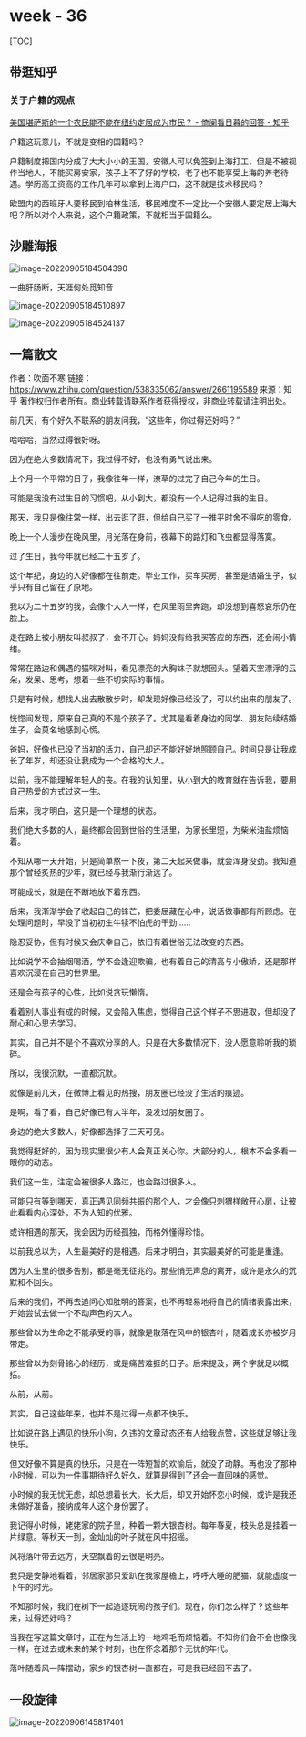 # week - 36

[TOC]



## 带逛知乎



### 关于户籍的观点

[美国堪萨斯的一个农民能不能在纽约定居成为市民？ - 倚阑看日暮的回答 - 知乎](https://www.zhihu.com/question/522158678/answer/2421593405)

户籍这玩意儿，不就是变相的国籍吗？

户籍制度把国内分成了大大小小的王国，安徽人可以免签到上海打工，但是不被视作当地人，不能买房安家，孩子上不了好的学校，老了也不能享受上海的养老待遇。学历高工资高的工作几年可以拿到上海户口，这不就是技术移民吗？

欧盟内的西班牙人要移民到柏林生活，移民难度不一定比一个安徽人要定居上海大吧？所以对个人来说，这个户籍政策，不就相当于国籍么。



## 沙雕海报

![image-20220905184504390](assets/image-20220905184504390.png)

一曲肝肠断，天涯何处觅知音

![image-20220905184510897](assets/image-20220905184510897.png)

![image-20220905184524137](assets/image-20220905184524137.png)



## 一篇散文

作者：吹面不寒
链接：https://www.zhihu.com/question/538335062/answer/2661195589
来源：知乎
著作权归作者所有。商业转载请联系作者获得授权，非商业转载请注明出处。



前几天，有个好久不联系的朋友问我，“这些年，你过得还好吗？”

哈哈哈，当然过得很好呀。

因为在绝大多数情况下，我过得不好，也没有勇气说出来。

上个月一个平常的日子，我像往年一样，潦草的过完了自己今年的生日。

可能是我没有过生日的习惯吧，从小到大，都没有一个人记得过我的生日。

那天，我只是像往常一样，出去逛了逛，但给自己买了一推平时舍不得吃的零食。

晚上一个人漫步在晚风里，月光落在身前，夜幕下的路灯和飞虫都显得落寞。

过了生日，我今年就已经二十五岁了。

这个年纪，身边的人好像都在往前走。毕业工作，买车买房，甚至是结婚生子，似乎只有自己留在了原地。

我以为二十五岁的我，会像个大人一样，在风里雨里奔跑，却没想到喜怒哀乐仍在脸上。

走在路上被小朋友叫叔叔了，会不开心。妈妈没有给我买答应的东西，还会闹小情绪。

常常在路边和偶遇的猫咪对叫，看见漂亮的大胸妹子就想回头。望着天空漂浮的云朵，发呆、思考，想着一些不切实际的事情。

只是有时候，想找人出去散散步时，却发现好像已经没了，可以约出来的朋友了。

恍惚间发现，原来自己真的不是个孩子了。尤其是看着身边的同学、朋友陆续结婚生子，会莫名地感到心慌。

爸妈，好像也已没了当初的活力，自己却还不能好好地照顾自己。时间只是让我成长了年岁，却还没让我成为一个合格的大人。

以前，我不能理解年轻人的丧。在我的认知里，从小到大的教育就在告诉我，要用自己热爱的方式过这一生。

后来，我才明白，这只是一个理想的状态。

我们绝大多数的人，最终都会回到世俗的生活里，为家长里短，为柴米油盐烦恼着。

不知从哪一天开始，只是简单熬一下夜，第二天起来做事，就会浑身没劲。我知道那个曾经炙热的少年，就已经与我渐行渐远了。

可能成长，就是在不断地放下着东西。

后来，我渐渐学会了收起自己的锋芒，把委屈藏在心中，说话做事都有所顾虑。在处理问题时，早没了当初初生牛犊不怕虎的干劲……

隐忍妥协，但有时候又会庆幸自己，依旧有着世俗无法改变的东西。

比如说学不会抽烟喝酒，学不会逢迎欺骗，也有着自己的清高与小傲娇，还是那样喜欢沉浸在自己的世界里。

还是会有孩子的心性，比如说贪玩懒惰。

看着别人事业有成的时候，又会陷入焦虑，觉得自己这个样子不思进取，但却没了耐心和心思去学习。

其实，自己并不是个不喜欢分享的人。只是在大多数情况下，没人愿意聆听我的琐碎。

所以，我很沉默，一直都沉默。

就像是前几天，在微博上看见的热搜，朋友圈已经没了生活的痕迹。

是啊，看了看，自己好像已有大半年，没发过朋友圈了。

身边的绝大多数人，好像都选择了三天可见。

我觉得挺好的，因为现实里很少有人会真正关心你。大部分的人，根本不会多看一眼你的动态。

我们这一生，注定会被很多人路过，也会路过很多人。

可能只有等到哪天，真正遇见同频共振的那个人，才会像只刺猬样敞开心扉，让彼此看看内心深处，不为人知的优雅。

或许相遇的那天，我会因为历经孤独，而格外懂得珍惜。

以前我总以为，人生最美好的是相遇。后来才明白，其实最美好的可能是重逢。

因为人生里的很多告别，都是毫无征兆的。那些悄无声息的离开，或许是永久的沉默和不回头。

后来的我们，不再去追问心知肚明的答案，也不再轻易地将自己的情绪表露出来，开始尝试去做一个不动声色的大人。

那些曾以为生命之不能承受的事，就像是散落在风中的银杏叶，随着成长亦被岁月带走。

那些曾以为刻骨铭心的经历，或是痛苦难捱的日子。后来提及，两个字就足以概括。

从前，从前。

其实，自己这些年来，也并不是过得一点都不快乐。

比如说在路上遇见的快乐小狗，久违的文章动态还有人给我点赞，这些就足够让我快乐。

但又好像不算是真的快乐，只是在一阵短暂的欢愉后，就没了动静。再也没了那种小时候，可以为一件事期待好久好久，就算是得到了还会一直回味的感觉。

小时候的我无忧无虑，却总想着长大。长大后，却又开始怀恋小时候，或许是我还未做好准备，接纳成年人这个身份罢了。

我记得小时候，姥姥家的院子里，种着一颗大银杏树。每年春夏，枝头总是挂着一片绿意。等秋天一到，金灿灿的叶子就在风中招摇。

风将落叶带去远方，天空飘着的云很是明亮。

我只是安静地看着，邻居家那只爱趴在我家屋檐上，呼呼大睡的肥猫，就能虚度一下午的时光。

不知那时候，我们在树下一起追逐玩闹的孩子们。现在，你们怎么样了？这些年来，过得还好吗？

当我在写这篇文章时，正在为生活上的一地鸡毛而烦恼着。不知你们会不会也像我一样，在过去或未来的某个时刻，也在怀念着那个无忧的年代。

落叶随着风一阵摆动，家乡的银杏树一直都在，可是我已经回不去了。



## 一段旋律

![image-20220906145817401](assets/image-20220906145817401.png)

